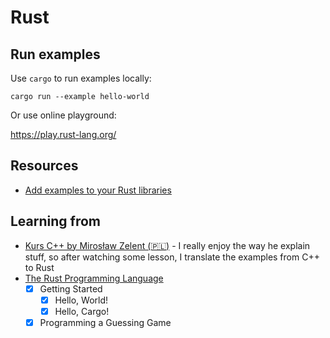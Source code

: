# Rust

## Run examples

Use `cargo` to run examples locally:

```shell
cargo run --example hello-world
```

Or use online playground:

https://play.rust-lang.org/

## Resources

- [Add examples to your Rust libraries](http://xion.io/post/code/rust-examples.html)

## Learning from

- [Kurs C++ by Mirosław Zelent (🇵🇱)](https://www.youtube.com/watch?v=ErOzmh3BiXU&list=PLOYHgt8dIdoxx0Y5wzs7CFpmBzb40PaDo) -
  I really enjoy the way he explain stuff, so after watching some lesson, I
  translate the examples from C++ to Rust
- [The Rust Programming Language](https://doc.rust-lang.org/book/title-page.html)
  - [x] Getting Started
    - [x] Hello, World!
    - [x] Hello, Cargo!
  - [x] Programming a Guessing Game
